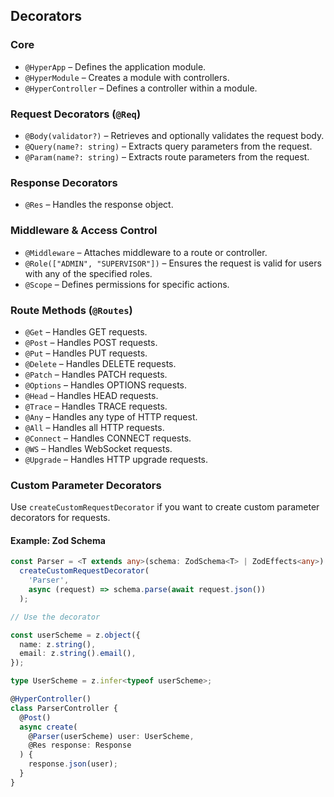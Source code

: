 ## Decorators  

### Core  
- `@HyperApp` – Defines the application module.  
- `@HyperModule` – Creates a module with controllers.  
- `@HyperController` – Defines a controller within a module.  

### Request Decorators (`@Req`)  
- `@Body(validator?)` – Retrieves and optionally validates the request body.  
- `@Query(name?: string)` – Extracts query parameters from the request.  
- `@Param(name?: string)` – Extracts route parameters from the request.  

### Response Decorators  
- `@Res` – Handles the response object.  

### Middleware & Access Control  
- `@Middleware` – Attaches middleware to a route or controller.  
- `@Role(["ADMIN", "SUPERVISOR"])` – Ensures the request is valid for users with any of the specified roles.  
- `@Scope` – Defines permissions for specific actions.  

### Route Methods (`@Routes`)  
- `@Get` – Handles GET requests.  
- `@Post` – Handles POST requests.  
- `@Put` – Handles PUT requests.  
- `@Delete` – Handles DELETE requests.  
- `@Patch` – Handles PATCH requests.  
- `@Options` – Handles OPTIONS requests.  
- `@Head` – Handles HEAD requests.  
- `@Trace` – Handles TRACE requests.  
- `@Any` – Handles any type of HTTP request.  
- `@All` – Handles all HTTP requests.  
- `@Connect` – Handles CONNECT requests.  
- `@WS` – Handles WebSocket requests.  
- `@Upgrade` – Handles HTTP upgrade requests.  

### Custom Parameter Decorators  
Use `createCustomRequestDecorator` if you want to create custom parameter decorators for requests.

#### Example: Zod Schema

```typescript
const Parser = <T extends any>(schema: ZodSchema<T> | ZodEffects<any>) =>
  createCustomRequestDecorator(
    'Parser',
    async (request) => schema.parse(await request.json())
  );

// Use the decorator

const userScheme = z.object({
  name: z.string(),
  email: z.string().email(),
});

type UserScheme = z.infer<typeof userScheme>;

@HyperController()
class ParserController {
  @Post()
  async create(
    @Parser(userScheme) user: UserScheme,
    @Res response: Response
  ) {
    response.json(user);
  }
}
```